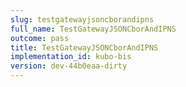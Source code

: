 ```yaml
---
slug: testgatewayjsoncborandipns
full_name: TestGatewayJSONCborAndIPNS
outcome: pass
title: TestGatewayJSONCborAndIPNS
implementation_id: kubo-bis
version: dev-44b0eaa-dirty
---
```


